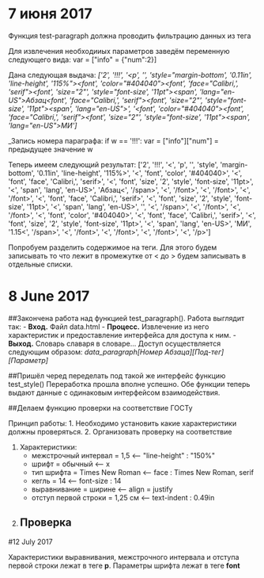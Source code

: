 # 7 июня 2017
Функция test-paragraph должна проводить фильтрацию данных из тега <p>
Для извлечения необходииых параметров заведём переменную следующего вида:
    var = ["info" = {"num":2}]

Дана следующая выдача:
    *['2', '!!!', '<p', '', 'style="margin-bottom', '0.11in', 'line-height', '115%"><font', 'color="#404040"><font', 'face="Calibri,', 'serif"><font', 'size="2"', 'style="font-size', '11pt"><span', 'lang="en-US">Абзац</span></font></font></font><font', 'face="Calibri,', 'serif"><font', 'size="2"', 'style="font-size', '11pt"><span', 'lang="en-US">', '</span></font></font><font', 'color="#404040"><font', 'face="Calibri,', 'serif"><font', 'size="2"', 'style="font-size', '11pt"><span', 'lang="en-US">МИ']*

_Запись номера параграфа: if w == '!!!': var = ["info"]["num"] = предыдущее значение w

Теперь имеем следующий результат:
    ['2', '!!!', '<', 'p', '', 'style', 'margin-bottom', '0.11in', 'line-height', '115%>', '<', 'font', 'color', '#404040>', '<', 'font', 'face', 'Calibri,', 'serif>', '<', 'font', 'size', '2', 'style', 'font-size', '11pt>', '<', 'span', 'lang', 'en-US>', 'Абзац<', '/span>', '<', '/font>', '<', '/font>', '<', '/font>', '<', 'font', 'face', 'Calibri,', 'serif>', '<', 'font', 'size', '2', 'style', 'font-size', '11pt>', '<', 'span', 'lang', 'en-US>', '', '<', '/span>', '<', '/font>', '<', '/font>', '<', 'font', 'color', '#404040>', '<', 'font', 'face', 'Calibri,', 'serif>', '<', 'font', 'size', '2', 'style', 'font-size', '11pt>', '<', 'span', 'lang', 'en-US>', 'МИ', '1.15<', '/span>', '<', '/font>', '<', '/font>', '<', '/font>', '<', '/p>']

Попробуем разделить содержимое на теги. Для этого будем записывать то что лежит в промежутке от < до > будем записывать в отдельные списки.

# 8 June 2017

##Закончена работа над функцией test_paragraph(). 
Работа выглядит так:
    - **Вход.** Файл data.html
    - **Процесс.** Извлечение из него характеристик и предоставление интерфейса для доступа к ним.
    - **Выход.** Словарь славаря в словаре... Доступ осуществляется следующим образом: *data_paragraph\[Номер Абзаца\]\[Под-тег\]\[Параметр\]*   

##Пришёл черед переделать под такой же интерфейс функцию test_style()
Переработка прошла вполне успешно. Обе функции теперь выдают данные с одинаковым интерфейсом взаимодействия.

##Делаем функцию проверки на соответствие ГОСТу


Принцип работы: 
    1. Необходимо установить какие характеристики должны проверяться. 
    2. Организовать проверку на соответствие
1. Характеристики:
    - межстрочный интервал = 1,5        <-- "line-height" : "150%"
    - шрифт = обычный                   <-- x
    - тип шрифта = Times New Roman      <-- face : Times New Roman, serif 
    - кегль = 14                        <-- font-size : 14
    - выравнивание = ширине             <-- align = justify
    - отступ первой строки = 1,25 см    <-- text-indent : 0.49in
2. Проверка
    - 

#12 July 2017

Характеристики выравнивания, межстрочного интервала и отступа первой строки лежат в теге __p__.
Параметры шрифта лежат в теге __font__
